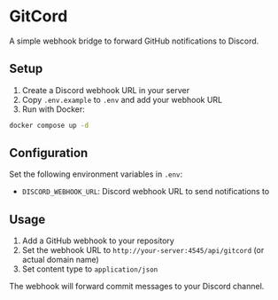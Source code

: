 # GitCord

A simple webhook bridge to forward GitHub notifications to Discord.

## Setup

1. Create a Discord webhook URL in your server
2. Copy `.env.example` to `.env` and add your webhook URL
3. Run with Docker:

```bash
docker compose up -d
```

## Configuration

Set the following environment variables in `.env`:

- `DISCORD_WEBHOOK_URL`: Discord webhook URL to send notifications to

## Usage

1. Add a GitHub webhook to your repository
2. Set the webhook URL to `http://your-server:4545/api/gitcord` (or actual domain name)
3. Set content type to `application/json`

The webhook will forward commit messages to your Discord channel.